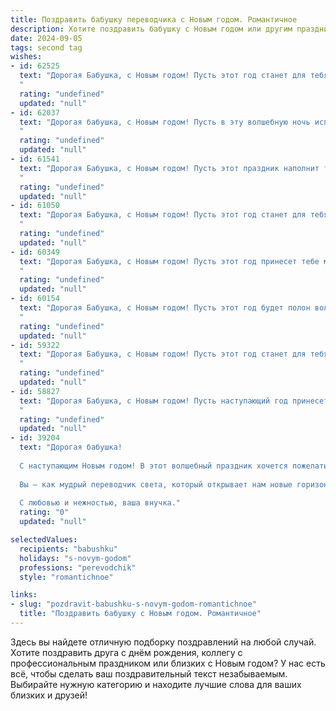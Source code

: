 ```yaml
---
title: Поздравить бабушку переводчика с Новым годом. Романтичное
description: Хотите поздравить бабушку с Новым годом или другим праздником? Наш ИИ создаст незабываемое поздравление, а вы обязательно выделитесь среди других.  
date: 2024-09-05
tags: second tag
wishes:
- id: 62525
  text: "Дорогая Бабушка, с Новым годом! Пусть этот год станет для тебя волшебным, наполненным теплом, любовью и  радостными переводами твоих любимых книг. Желаю тебе крепкого здоровья,  радости и душевного покоя. 💖
  "
  rating: "undefined"
  updated: "null"
- id: 62037
  text: "Дорогая бабушка, с Новым годом! Пусть в эту волшебную ночь исполнятся все твои самые заветные мечты. Пусть Новый год принесет тебе радость, здоровье, любовь и новые, интересные переводы, которые откроют для тебя мир еще с одной стороны.
  "
  rating: "undefined"
  updated: "null"
- id: 61541
  text: "Дорогая Бабушка, с Новым годом! Пусть этот праздник наполнит твою жизнь теплом, светом и волшебством, как страницы любимых тобой книг. Пусть каждый день будет полон красочных красок, как твое умение переводить слова на язык души. Желаю тебе крепкого здоровья, светлой радости и мирного, уютного Нового года!
  "
  rating: "undefined"
  updated: "null"
- id: 61050
  text: "Дорогая Бабушка, с Новым годом! Пусть этот год станет для тебя сказочным путешествием в мир новых впечатлений, где каждый день будет соткан из ярких красок, а твоя душа, подобно переводу, будет легко переводить все сложности на язык радости и любви.
  "
  rating: "undefined"
  updated: "null"
- id: 60349
  text: "Дорогая Бабушка, с Новым годом! Пусть этот год принесет тебе множество счастливых мгновений, теплых встреч и волшебных переводов, которые будут звучать как песня.
  "
  rating: "undefined"
  updated: "null"
- id: 60154
  text: "Дорогая Бабушка, с Новым годом! Пусть этот год будет полон волшебных переводов - переводов душевных порывов на язык любви, переводов надежд на язык исполнения, переводов желаний на язык реальности.  Будьте здоровы, счастливы и окружены любовью, как прекрасными словами, которые Вы так умело переводите.
  "
  rating: "undefined"
  updated: "null"
- id: 59322
  text: "Дорогая Бабушка, с Новым годом! Пусть этот год станет для тебя прекрасной сказкой, наполненной счастьем, здоровьем и любовью. Пусть твои переводы всегда будут точны и красивы, а слова, которые ты даришь, приносят тепло и радость. Люблю тебя безмерно!
  "
  rating: "undefined"
  updated: "null"
- id: 58827
  text: "Дорогая Бабушка, с Новым годом! Пусть наступающий год принесет Вам столько же переводов, сколько добрых слов и тепла Вы дарите окружающим! Пусть каждый день будет наполнен новыми яркими красками мира, а любовь близких всегда греет Ваше сердце.
  "
  rating: "undefined"
  updated: "null"
- id: 39204
  text: "Дорогая бабушка!
  
  С наступающим Новым годом! В этот волшебный праздник хочется пожелать вам, чтобы каждый миг был наполнен теплом и радостью, как страницы любимой книги. Пусть в вашем сердце живёт любовь, а в доме царит уют и счастье.
  
  Вы — как мудрый переводчик света, который открывает нам новые горизонты. Спасибо за вашу заботу, поддержку и бесконечное вдохновение. Пусть в новом году сбудутся все мечты, а каждый день приносит только радость и улыбки.
  
  С любовью и нежностью, ваша внучка."
  rating: "0"
  updated: "null"

selectedValues:
  recipients: "babushku"
  holidays: "s-novym-godom"
  professions: "perevodchik"
  style: "romantichnoe"

links:
- slug: "pozdravit-babushku-s-novym-godom-romantichnoe"
  title: "Поздравить бабушку с Новым годом. Романтичное"
---
```


Здесь вы найдете отличную подборку поздравлений на любой случай. 
Хотите поздравить друга с днём рождения, коллегу с профессиональным праздником или близких с Новым годом? У нас есть всё, чтобы сделать ваш поздравительный текст незабываемым. Выбирайте нужную категорию и находите лучшие слова для ваших близких и друзей!
